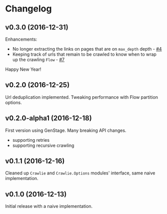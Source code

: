 # Changelog

## v0.3.0 (2016-12-31)

Enhancements:
- No longer extracting the links on pages that are on `max_depth` depth -  [#4](https://github.com/nietaki/crawlie/issues/4)
- Keeping track of urls that remain to be crawled to know when to wrap up the crawling `Flow` -  [#7](https://github.com/nietaki/crawlie/issues/7)

Happy New Year!

## v0.2.0 (2016-12-25)

Url deduplication implemented. Tweaking performance with Flow partition options.

## v0.2.0-alpha1 (2016-12-18)

First version using GenStage. Many breaking API changes.

- supporting retries
- supporting recursive crawling

## v0.1.1 (2016-12-16)

Cleaned up `Crawlie` and `Crawlie.Options` modules' interface, same naive implementation.

## v0.1.0 (2016-12-13)

Initial release with a naive implementation.
